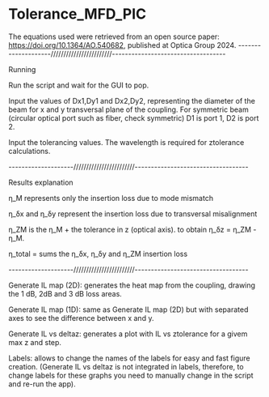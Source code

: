 # Tolerance_MFD_PIC


The equations used were retrieved from an open source paper: https://doi.org/10.1364/AO.540682, published at Optica Group 2024.
--------------------////////////////////////-----------------------------------

Running

Run the script and wait for the GUI to pop.

Input the values of Dx1,Dy1 and Dx2,Dy2, representing the diameter of the beam for x and y transversal plane of the coupling. For symmetric beam (circular optical port such as fiber, check symmetric) D1 is port 1, D2 is port 2.

Input the tolerancing values. The wavelength is required for ztolerance calculations.


--------------------////////////////////////-----------------------------------

Results explanation

η_M represents only the insertion loss due to mode mismatch

η_δx and η_δy represent the insertion loss due to transversal misalignment

η_ZM is the η_M + the tolerance in z (optical axis). to obtain η_δz = η_ZM - η_M.

η_total = sums the η_δx, η_δy and η_ZM insertion loss


--------------------////////////////////////-----------------------------------

Generate IL map (2D): generates the heat map from the coupling, drawing the 1 dB, 2dB and 3 dB loss areas.

Generate IL map (1D): same as Generate IL map (2D) but with separated axes to see the difference between x and y.

Generate IL vs deltaz: generates a plot with IL vs ztolerance for a givem max z and step.

Labels: allows to change the names of the labels for easy and fast figure creation. (Generate IL vs deltaz is not integrated in labels, therefore, to change labels for these graphs you need to manually change in the script and re-run the app).


